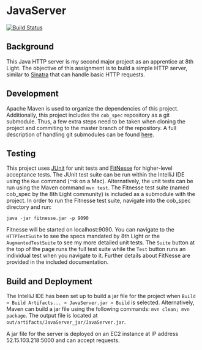 # JavaServer

[![Build Status](https://travis-ci.org/cmvandrevala/JavaServer.svg?branch=master)](https://travis-ci.org/cmvandrevala/JavaServer)

## Background

This Java HTTP server is my second major project as an apprentice at 8th Light. The objective of this assignment is to build a simple HTTP server, similar to [Sinatra](http://www.sinatrarb.com/) that can handle basic HTTP requests.

## Development

Apache Maven is used to organize the dependencies of this project. Additionally, this project includes the ```cob_spec``` repository as a git submodule. Thus, a few extra steps need to be taken when cloning the project and commiting to the master branch of the repository. A full description of handling git submodules can be found [here](https://git-scm.com/book/en/v2/Git-Tools-Submodules).

## Testing

This project uses [JUnit](http://junit.org/junit4/) for unit tests and [FitNesse](http://fitnesse.org/) for higher-level acceptance tests. The JUnit test suite can be run within the IntelliJ IDE using the ```Run``` command (````⌃⌥R```` on a Mac). Alternatively, the unit tests can be run using the Maven command ```mvn test```. The Fitnesse test suite (named cob_spec by the 8th Light community) is included as a submodule with the project. In order to run the Fitnesse test suite, navigate into the cob_spec directory and run:

```
java -jar fitnesse.jar -p 9090
```

Fitnesse will be started on localhost:9090. You can navigate to the ```HTTPTestSuite``` to see the specs mandated by 8th Light or the ```AugmentedTestSuite``` to see my more detailed unit tests. The ```Suite``` button at the top of the page runs the full test suite while the ```Test``` button runs an individual test when you navigate to it. Further details about FitNesse are provided in the included documentation.

## Build and Deployment

The IntelliJ IDE has been set up to build a jar file for the project when ```Build > Build Artifacts... > JavaServer.jar > Build``` is selected. Alternatively, Maven can build a jar file using the following commands: ```mvn clean; mvn package```. The output file is located at ```out/artifacts/JavaServer_jar/JavaServer.jar```.

A jar file for the server is deployed on an EC2 instance at IP address 52.15.103.218:5000 and can accept requests.
